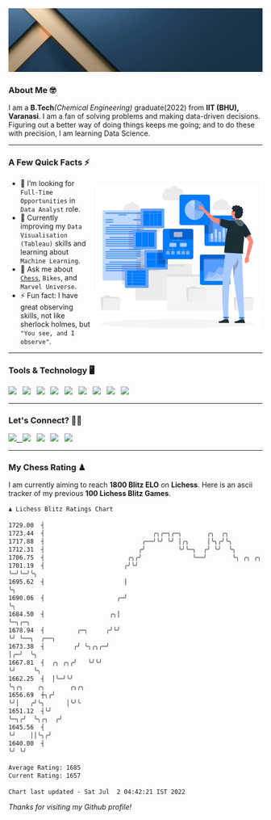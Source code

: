   <img src= "https://github.com/Laxman-Lakhan/Laxman-Lakhan/blob/master/Assets/Header.gif">

### About Me 🤓

I am a **B.Tech**_(Chemical Engineering)_ graduate(2022) from **IIT (BHU), Varanasi**. I am a fan of solving problems and making data-driven decisions. Figuring out a better way of doing things keeps me going; and to do these with precision, I am learning Data Science.

---

### A Few Quick Facts ⚡️
<img align="right" alt="Coding" width="340" src="https://github.com/Laxman-Lakhan/Laxman-Lakhan/blob/master/Assets/Data_Vector.jpg">   

- 🤝 I’m looking for `Full-Time Opportunities` in `Data Analyst` role.
- 📖 Currently improving my `Data Visualisation (Tableau)` skills and learning about `Machine Learning`.
- 💬 Ask me about [`Chess`](https://lichess.org/@/YourKingIsInDanger), `Bikes`, and `Marvel Universe`.
- ⚡️ Fun fact: I have great observing skills, not like sherlock holmes, but `"You see, and I observe"`.

---
### Tools & Technology 🖥

<img src="https://img.shields.io/badge/Python-white?logo=Python&logoColor=ColorName&style=ShieldStyle" /> &nbsp;
<img src="https://img.shields.io/badge/MySQL-white?logo=MySQL&logoColor=ColorName&style=ShieldStyle" /> &nbsp;
<img src="https://img.shields.io/badge/Tableau-white?logo=Tableau&logoColor=ColorName&style=ShieldStyle" /> &nbsp;
<img src="https://img.shields.io/badge/Advance Excel-white?logo=Microsoft+Excel&logoColor=196F3D&style=ShieldStyle" /> &nbsp;
<img src="https://img.shields.io/badge/Google Analytics-white?logo=Google+Analytics&logoColor=ColorName&style=ShieldStyle" /> &nbsp;
<img src="https://img.shields.io/badge/Jupyter-white?logo=Jupyter&logoColor=ColorName&style=ShieldStyle" /> &nbsp;
<img src="https://img.shields.io/badge/pandas-white?logo=Pandas&logoColor=000080&style=ShieldStyle" /> &nbsp;
<img src="https://img.shields.io/badge/numpy-white?logo=Numpy&logoColor=85C1E9&style=ShieldStyle" /> &nbsp;
<img src="https://img.shields.io/badge/scikit learn-white?logo=Scikit+Learn&logoColor=ColorName&style=ShieldStyle" /> &nbsp;



---

### Let's Connect? 🫳🏻

<a href="mailto:laxmansingh.lakhan@gmail.com"> <img src="https://img.icons8.com/fluent/48/000000/gmail.png" width="3.5%"/> &nbsp;
[<img src="https://img.icons8.com/color/48/000000/linkedin.png" width="3.5%"/>](https://www.linkedin.com/in/laxman-lakhan/)  &nbsp;
[<img src="https://img.icons8.com/fluent/48/000000/facebook-new.png" width="3.5%"/>](https://www.facebook.com/s.laxmanlakhan/)  &nbsp;
[<img src="https://img.icons8.com/fluent/48/000000/instagram-new.png" width="3.5%"/>](https://www.instagram.com/laxman.lakhan/)  &nbsp;
[<img src="https://img.icons8.com/color/48/000000/twitter.png" width="3.5%"/>](https://twitter.com/laxman__lakhan)  &nbsp;

 ---
  
### My Chess Rating ♟
  
I am currently aiming to reach **1800 Blitz ELO** on **Lichess**. Here is an ascii tracker of my previous **100 Lichess Blitz Games**.

  ```
  ♟︎ 𝙻𝚒𝚌𝚑𝚎𝚜𝚜 𝙱𝚕𝚒𝚝𝚣 𝚁𝚊𝚝𝚒𝚗𝚐𝚜 𝙲𝚑𝚊𝚛𝚝
  
 1729.00  ┤
 1723.44  ┤                              ╭╮╭─╮╭─╮       ╭╮  ╭╮
 1717.88  ┤                           ╭──╯╰╯ ╰╯ │╭╮     │╰╮╭╯╰╮
 1712.31  ┤                          ╭╯         ╰╯╰─╮  ╭╯ ╰╯  ╰╮
 1706.75  ┤                       ╭╮╭╯              ╰──╯       ╰╮ ╭╮ ╭╮
 1701.19  ┤                      ╭╯╰╯                           ╰─╯╰─╯╰╮
 1695.62  ┤                      │                                     ╰╮
 1690.06  ┤                    ╭─╯                                      ╰╮
 1684.50  ┤                  ╭╮│                                         ╰─╮╭─╮
 1678.94  ┤         ╭─╮     ╭╯╰╯                                           ╰╯ ╰──╮  ╭──╮
 1673.38  ┤        ╭╯ ╰╮╭╮╭─╯                                                    │╭─╯  ╰╮
 1667.81  ┤  ╭╮ ╭╮╭╯   ╰╯╰╯                                                      ╰╯     ╰╮
 1662.25  ┤  │╰─╯╰╯                                                                      ╰╮╭╮    ╭╮       ╭╮╭╮
 1656.69  ┼╮╭╯                                                                            ╰╯│   ╭╯╰╮      │╰╯╰
 1651.12  ┤╰╯                                                                               ╰─╮╭╯  ╰╮╭╮  ╭╯
 1645.56  ┤                                                                                   ╰╯    ││╰╮╭╯
 1640.00  ┤                                                                                         ╰╯ ╰╯ 

Average Rating: 1685
Current Rating: 1657

Chart last updated - Sat Jul  2 04:42:21 IST 2022  
  ```
  
  
*Thanks for visiting my Github profile!*
